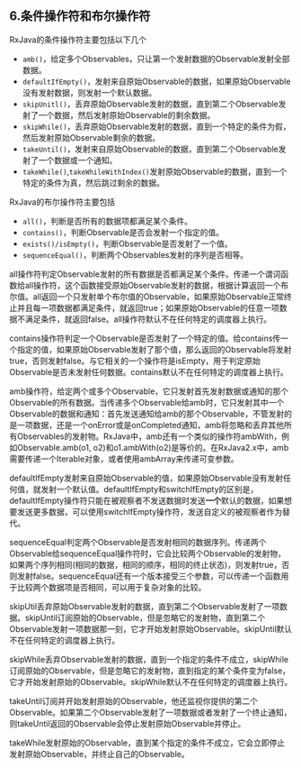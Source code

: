 ## 6.条件操作符和布尔操作符

RxJava的条件操作符主要包括以下几个

+ ``amb()``，给定多个Observables，只让第一个发射数据的Observable发射全部数据。
+ ``defaultIfEmpty()``，发射来自原始Observable的数据，如果原始Observable没有发射数据，则发射一个默认数据。
+ ``skipUnitl()``，丢弃原始Observable发射的数据，直到第二个Observable发射了一个数据，然后发射原始Observable的剩余数据。
+ ``skipWhile()``，丢弃原始Observable发射的数据，直到一个特定的条件为假，然后发射原始Observable剩余的数据。
+ ``takeUntil()``，发射来自原始Observable的数据，直到第二个Observable发射了一个数据或一个通知。
+ ``takeWhile()``,``takeWhileWithIndex()``发射原始Observable的数据，直到一个特定的条件为真，然后跳过剩余的数据。

RxJava的布尔操作符主要包括

+ ``all()``，判断是否所有的数据项都满足某个条件。
+ ``contains()``，判断Observable是否会发射一个指定的值。
+ ``exists()/isEmpty()``，判断Observable是否发射了一个值。
+ ``sequenceEqual()``，判断两个Observables发射的序列是否相等。

all操作符判定Observable发射的所有数据是否都满足某个条件。传递一个谓词函数给all操作符，这个函数接受原始Observable发射的数据，根据计算返回一个布尔值。all返回一个只发射单个布尔值的Observable，如果原始Observable正常终止并且每一项数据都满足条件，就返回true；如果原始Observable的任意一项数据不满足条件，就返回false。all操作符默认不在任何特定的调度器上执行。

contains操作符判定一个Observable是否发射了一个特定的值。给contains传一个指定的值，如果原始Observable发射了那个值，那么返回的Observable将发射true，否则发射false。与它相关的一个操作符是isEmpty，用于判定原始Observable是否未发射任何数据。contains默认不在任何特定的调度器上执行。

amb操作符，给定两个或多个Observable，它只发射首先发射数据或通知的那个Observable的所有数据。当传递多个Observable给amb时，它只发射其中一个Observable的数据和通知：首先发送通知给amb的那个Observable，不管发射的是一项数据，还是一个onError或是onCompleted通知，amb将忽略和丢弃其他所有Observables的发射物。RxJava中，amb还有一个类似的操作符ambWith，例如Observable.amb(o1, o2)和o1.ambWith(o2)是等价的。在RxJava2.x中，amb需要传递一个Iterable对象，或者使用ambArray来传递可变参数。

defaultIfEmpty发射来自原始Observable的值，如果原始Observable没有发射任何值，就发射一个默认值。defaultIfEmpty和switchIfEmpty的区别是，defaultIfEmpty操作符只能在被观察者不发送数据时发送**一个**默认的数据，如果想要发送更多数据，可以使用switchIfEmpty操作符，发送自定义的被观察者作为替代。

sequenceEqual判定两个Observable是否发射相同的数据序列。传递两个Observable给sequenceEqual操作符时，它会比较两个Observable的发射物，如果两个序列相同(相同的数据，相同的顺序，相同的终止状态)，则发射true，否则发射false。sequenceEqual还有一个版本接受三个参数，可以传递一个函数用于比较两个数据项是否相同，可以用于复杂对象的比较。

skipUtil丢弃原始Observable发射的数据，直到第二个Observable发射了一项数据。skipUntil订阅原始的Observable，但是忽略它的发射物，直到第二个Observable发射一项数据那一刻，它才开始发射原始Observable。skipUntil默认不在任何特定的调度器上执行。

skipWhile丢弃Observable发射的数据，直到一个指定的条件不成立，skipWhile订阅原始的Observable，但是忽略它的发射物，直到指定的某个条件变为false，它才开始发射原始的Observable。skipWhile默认不在任何特定的调度器上执行。

takeUntil订阅并开始发射原始的Observable，他还监视你提供的第二个Observable。如果第二个Observable发射了一项数据或者发射了一个终止通知，则takeUntil返回的Observable会停止发射原始Observable并停止。

takeWhile发射原始的Observable，直到某个指定的条件不成立，它会立即停止发射原始Observable，并终止自己的Observable。